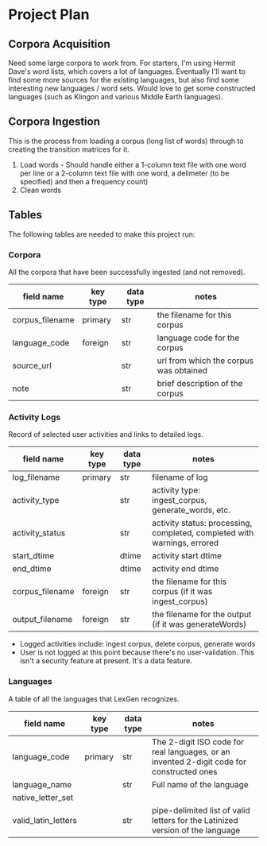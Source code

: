 # Project Plan

## Corpora Acquisition

Need some large corpora to work from. For starters, I'm using Hermit Dave's word lists, which covers a lot of languages. Eventually I'll want to find some more sources for the existing languages, but also find some interesting new languages / word sets. Would love to get some constructed languages (such as Klingon and various Middle Earth languages). 

## Corpora Ingestion

This is the process from loading a corpus (long list of words) through to creating the transition matrices for it. 

1. Load words - Should handle either a 1-column text file with one word per line or a 2-column text file with one word, a delimeter (to be specified) and then a frequency count)
2. Clean words

## Tables

The following tables are needed to make this project run:

### Corpora

All the corpora that have been successfully ingested (and not removed).

| field name       | key type | data type | notes |
| ----             | ---      | ---       | ---   | 
| corpus_filename  | primary  | str       | the filename for this corpus |
| language_code    | foreign  | str       | language code for the corpus |
| source_url       |          | str       | url from which the corpus was obtained |
| note             |          | str       | brief description of the corpus |

### Activity Logs

Record of selected user activities and links to detailed logs.

| field name      | key type | data type | notes |
| ---             | ---      | ---       | ---   |
| log_filename    | primary  | str       | filename of log |
| activity_type   |          | str       | activity type: ingest_corpus, generate_words, etc. |
| activity_status |          | str       | activity status: processing, completed, completed with warnings, errored |
| start_dtime     |          | dtime     | activity start dtime |
| end_dtime       |          | dtime     | activity end dtime |
| corpus_filename | foreign  | str       | the filename for this corpus (if it was ingest_corpus) |
| output_filename | foreign  | str       | the filename for the output (if it was generateWords) |

* Logged activities include: ingest corpus, delete corpus, generate words
* User is not logged at this point because there's no user-validation. This isn't a security feature at present. It's a data feature.

### Languages

A table of all the languages that LexGen recognizes.

| field name            | key type | data type | notes |
| ---                   | ---      | ---       | ---   |
| language_code         | primary  | str       | The 2-digit ISO code for real languages, or an invented 2-digit code for constructed ones |
| language_name         |          | str       | Full name of the language |
| native_letter_set     | 
| valid_latin_letters   |          | str       | pipe-delimited list of valid letters for the Latinized version of the language |
